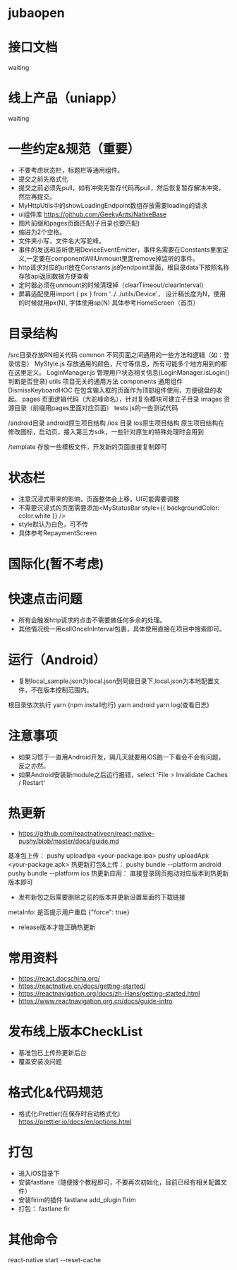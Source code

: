 # jubaopen

# 接口文档

waiting

# 线上产品（uniapp）

waiting

# 一些约定&规范（重要）

* 不要考虑状态栏，标题栏等通用组件。
* 提交之前先格式化
* 提交之前必须先pull，如有冲突先暂存代码再pull，然后恢复暂存解决冲突，然后再提交。
* MyHttpUtils中的showLoadingEndpoint数组存放需要loading的请求
* ui组件库 https://github.com/GeekyAnts/NativeBase
* 图片前缀和pages页面匹配(子目录也要匹配)
* 缩进为2个空格。
* 文件夹小写，文件名大写驼峰。
* 事件的发送和监听使用DeviceEventEmitter，事件名需要在Constants里面定义,一定要在componentWillUnmount里面remove掉监听的事件。
* http请求对应的url放在Constants.js的endpoint里面，根目录data下按照名称存放api返回数据方便查看
* 定时器必须在unmount的时候清理掉（clearTimeout/clearInterval）
* 屏幕适配使用import { px } from '../../utils/Device'，   设计稿长度为N，使用的时候就用px(N),  字体使用sp(N) 具体参考HomeScreen（首页）

# 目录结构

/src目录存放RN相关代码
  common 不同页面之间通用的一些方法和逻辑（如：登录信息）
    MyStyle.js 存放通用的颜色，尺寸等信息，所有可能多个地方用到的都在这里定义。
    LoginManager.js 管理用户状态相关信息(LoginManager.isLogin()判断是否登录)
  utils 项目无关的通用方法
  components 通用组件
    DismissKeyboardHOC 在包含输入框的页面作为顶部组件使用，方便键盘的收起。
  pages 页面逻辑代码（大驼峰命名），针对复杂模块可建立子目录
  images 资源目录（前缀用pages里面对应页面）
  tests js的一些测试代码

/android目录 android原生项目结构
/ios 目录 ios原生项目结构
原生项目结构在修改图标，启动页，接入第三方sdk，一些针对原生的特殊处理时会用到

/template 存放一些模板文件，开发新的页面直接复制即可

# 状态栏

* 注意沉浸式带来的影响，页面整体会上移，UI可能需要调整
* 不需要沉浸式的页面需要添加<MyStatusBar style={{ backgroundColor: color.white }} />
* style默认为白色，可不传
* 具体参考RepaymentScreen

# 国际化(暂不考虑)

<!-- 基本使用：
import { I18n } from '../common/LanguageManager'
把文字替换成：
I18n.t('xxxxx')
并在src/language/对应文件中添加翻译字段

所有包含navigation的页面需要改写为：
  static navigationOptions = () => ({
    title: I18n.t('xxxxx')
  });
  
底部固定页面（首页，行情，理财，我的）的特殊处理参考MeScreen中refreshLanguage的逻辑 -->

# 快速点击问题

* 所有会触发http请求的点击不需要做任何多余的处理。
* 其他情况统一用callOnceInInterval包裹，具体使用直接在项目中搜索即可。

# 运行（Android）

* 复制local_sample.json为local.json到同级目录下,local.json为本地配置文件，不在版本控制范围内。

根目录依次执行
yarn (npm install也行)
yarn android
yarn log(查看日志)


# 注意事项

* 如果习惯于一直用Android开发，隔几天就要用iOS跑一下看会不会有问题，反之亦然。
* 如果Android安装新module之后运行报错，select 'File > Invalidate Caches / Restart' 

# 热更新

* https://github.com/reactnativecn/react-native-pushy/blob/master/docs/guide.md

基准包上传：
pushy uploadIpa <your-package.ipa>
pushy uploadApk <your-package.apk>
热更新打包&上传：
pushy bundle --platform android
pushy bundle --platform ios
热更新应用：
直接登录网页拖动对应版本到热更新版本即可

* 发布新包之后需要删除之前的版本并更新设置里面的下载链接

metaInfo:
是否提示用户重启
{"force": true}

* release版本才能正确热更新

# 常用资料

* https://react.docschina.org/
* https://reactnative.cn/docs/getting-started/
* https://reactnavigation.org/docs/zh-Hans/getting-started.html
* https://www.reactnavigation.org.cn/docs/guide-intro


# 发布线上版本CheckList

* 基准包已上传热更新后台
* 覆盖安装没问题

# 格式化&代码规范

* 格式化:Prettier(在保存时自动格式化) https://prettier.io/docs/en/options.html

# 打包

* 进入iOS目录下
* 安装fastlane（随便搜个教程即可，不要再次初始化，目前已经有相关配置文件）
* 安装firim的插件 fastlane add_plugin firim
* 打包： fastlane fir

# 其他命令

 react-native start --reset-cache